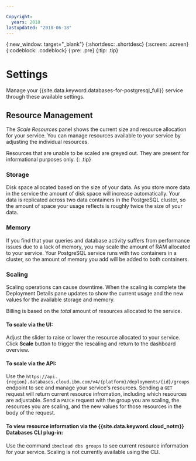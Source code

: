 ```yaml
---

Copyright:
  years: 2018
lastupdated: "2018-06-18"
---
```


{:new_window: target="_blank"}
{:shortdesc: .shortdesc}
{:screen: .screen}
{:codeblock: .codeblock}
{:pre: .pre}
{:tip: .tip}

# Settings

Manage your {{site.data.keyword.databases-for-postgresql_full}} service through these available settings.

## Resource Management

The _Scale Resources_ panel shows the current size and resource allocation for your service. You can manage resources available to your service by adjusting the individual resources. 

Resources that are unable to be scaled are greyed out. They are present for informational purposes only.
{: .tip} 

### Storage

Disk space allocated based on the size of your data. As you store more data in the service the amount of disk space will increase automatically. Your data is replicated across two data containers in the PostgreSQL cluster, so the amount of space your usage reflects is roughly twice the size of your data. 

### Memory

If you find that your queries and database activity suffers from performance issues due to a lack of memory, you may scale the amount of RAM allocated to your service. Your PostgreSQL service runs with two containers in a cluster, so the amount of memory you add will be added to both containers. 

### Scaling

Scaling operations can cause downtime. When the scaling is complete the Deployment Details pane updates to show the current usage and the new values for the available storage and memory. 

Billing is based on the _total_ amount of resources allocated to the service. 

#### To scale via the UI:
Adjust the slider to raise or lower the resource allocated to your service. Click **Scale** button to trigger the rescaling and return to the dashboard overview.

#### To scale via the API:
Use the `https://api.{region}.databases.cloud.ibm.com/v4/{platform}/deployments/{id}/groups` endpoint to see and manage your service's resources. Sending a `GET` request will return current resource infromation, including which resources are adjustable. Send a `PATCH` request with the group you are scaling, the resources you are scaling, and the new values for those resources in the body of the request.

#### To view resource information via the {{site.data.keyword.cloud_notm}} Databases CLI plug-in:
Use the command `ibmcloud dbs groups` to see current resource information for your service. Scaling is not currently available using the CLI.














